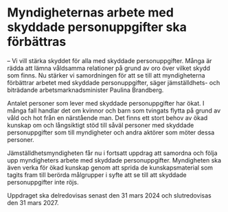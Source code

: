 # Myndigheternas arbete med skyddade personuppgifter ska förbättras

– Vi vill stärka skyddet för alla med skyddade personuppgifter. Många är rädda att lämna våldsamma relationer på grund av oro över vilket skydd som finns. Nu stärker vi samordningen för att se till att myndigheterna förbättrar arbetet med skyddade personuppgifter, säger jämställdhets- och biträdande arbetsmarknadsminister Paulina Brandberg.

Antalet personer som lever med skyddade personuppgifter har ökat. I många fall handlar det om kvinnor och barn som tvingats flytta på grund av våld och hot från en närstående man. Det finns ett stort behov av ökad kunskap om och långsiktigt stöd till såväl personer med skyddade personuppgifter som till myndigheter och andra aktörer som möter dessa personer.

Jämställdhetsmyndigheten får nu i fortsatt uppdrag att samordna och följa upp myndigheters arbete med skyddade personuppgifter. Myndigheten ska även verka för ökad kunskap genom att sprida de kunskapsmaterial som tagits fram till berörda målgrupper i syfte att se till att skyddade personuppgifter inte röjs.

Uppdraget ska delredovisas senast den 31 mars 2024 och slutredovisas den 31 mars 2027.
